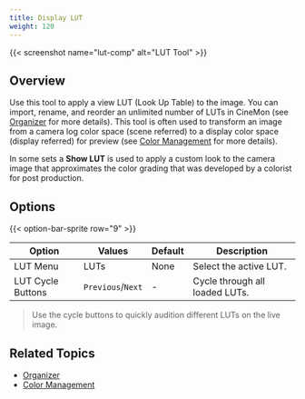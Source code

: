 ```yaml
---
title: Display LUT
weight: 120
---
```


{{< screenshot name="lut-comp" alt="LUT Tool" >}}

## Overview

Use this tool to apply a view LUT (Look Up Table) to the image. You can import, rename, and reorder an unlimited number of LUTs in CineMon (see [Organizer](/docs/organizer) for more details). This tool is often used to transform an image from a camera log color space (scene referred) to a display color space (display referred) for preview (see [Color Management](/docs/color-management) for more details).

In some sets a **Show LUT** is used to apply a custom look to the camera image that approximates the color grading that was developed by a colorist for post production.

## Options

{{< option-bar-sprite row="9" >}}

| Option | Values | Default | Description |
|--------|--------|---------|-------------|
| LUT Menu | LUTs | None | Select the active LUT. |
| LUT Cycle Buttons | `Previous`/`Next` | - | Cycle through all loaded LUTs. |

> Use the cycle buttons to quickly audition different LUTs on the live image.

## Related Topics

* [Organizer](/docs/organizer)
* [Color Management](/docs/color-management)
